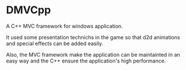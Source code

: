 # DMVCpp

A C++ MVC framework for windows application.

It used some presentation technichs in the game so that d2d animations and special effects
can be added easily.

Also, the MVC framework make the application can be maintainted in an easy way and the C++ 
ensure the application's high performance.

